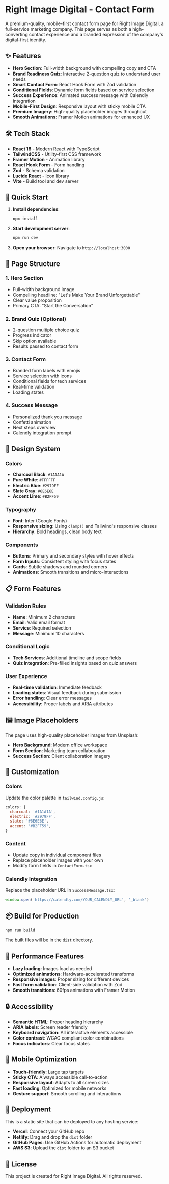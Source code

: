 # Right Image Digital - Contact Form

A premium-quality, mobile-first contact form page for Right Image Digital, a full-service marketing company. This page serves as both a high-converting contact experience and a branded expression of the company's digital-first identity.

## ✨ Features

- **Hero Section**: Full-width background with compelling copy and CTA
- **Brand Readiness Quiz**: Interactive 2-question quiz to understand user needs
- **Smart Contact Form**: React Hook Form with Zod validation
- **Conditional Fields**: Dynamic form fields based on service selection
- **Success Experience**: Animated success message with Calendly integration
- **Mobile-First Design**: Responsive layout with sticky mobile CTA
- **Premium Imagery**: High-quality placeholder images throughout
- **Smooth Animations**: Framer Motion animations for enhanced UX

## 🛠️ Tech Stack

- **React 18** - Modern React with TypeScript
- **TailwindCSS** - Utility-first CSS framework
- **Framer Motion** - Animation library
- **React Hook Form** - Form handling
- **Zod** - Schema validation
- **Lucide React** - Icon library
- **Vite** - Build tool and dev server

## 🚀 Quick Start

1. **Install dependencies**:
   ```bash
   npm install
   ```

2. **Start development server**:
   ```bash
   npm run dev
   ```

3. **Open your browser**:
   Navigate to `http://localhost:3000`

## 📱 Page Structure

### 1. Hero Section
- Full-width background image
- Compelling headline: "Let's Make Your Brand Unforgettable"
- Clear value proposition
- Primary CTA: "Start the Conversation"

### 2. Brand Quiz (Optional)
- 2-question multiple choice quiz
- Progress indicator
- Skip option available
- Results passed to contact form

### 3. Contact Form
- Branded form labels with emojis
- Service selection with icons
- Conditional fields for tech services
- Real-time validation
- Loading states

### 4. Success Message
- Personalized thank you message
- Confetti animation
- Next steps overview
- Calendly integration prompt

## 🎨 Design System

### Colors
- **Charcoal Black**: `#1A1A1A`
- **Pure White**: `#FFFFFF`
- **Electric Blue**: `#2979FF`
- **Slate Gray**: `#6E6E6E`
- **Accent Lime**: `#B2FF59`

### Typography
- **Font**: Inter (Google Fonts)
- **Responsive sizing**: Using `clamp()` and Tailwind's responsive classes
- **Hierarchy**: Bold headings, clean body text

### Components
- **Buttons**: Primary and secondary styles with hover effects
- **Form Inputs**: Consistent styling with focus states
- **Cards**: Subtle shadows and rounded corners
- **Animations**: Smooth transitions and micro-interactions

## 📋 Form Features

### Validation Rules
- **Name**: Minimum 2 characters
- **Email**: Valid email format
- **Service**: Required selection
- **Message**: Minimum 10 characters

### Conditional Logic
- **Tech Services**: Additional timeline and scope fields
- **Quiz Integration**: Pre-filled insights based on quiz answers

### User Experience
- **Real-time validation**: Immediate feedback
- **Loading states**: Visual feedback during submission
- **Error handling**: Clear error messages
- **Accessibility**: Proper labels and ARIA attributes

## 🖼️ Image Placeholders

The page uses high-quality placeholder images from Unsplash:
- **Hero Background**: Modern office workspace
- **Form Section**: Marketing team collaboration
- **Success Section**: Client collaboration imagery

## 🔧 Customization

### Colors
Update the color palette in `tailwind.config.js`:
```javascript
colors: {
  charcoal: '#1A1A1A',
  electric: '#2979FF',
  slate: '#6E6E6E',
  accent: '#B2FF59',
}
```

### Content
- Update copy in individual component files
- Replace placeholder images with your own
- Modify form fields in `ContactForm.tsx`

### Calendly Integration
Replace the placeholder URL in `SuccessMessage.tsx`:
```javascript
window.open('https://calendly.com/YOUR_CALENDLY_URL', '_blank')
```

## 📦 Build for Production

```bash
npm run build
```

The built files will be in the `dist` directory.

## 🎯 Performance Features

- **Lazy loading**: Images load as needed
- **Optimized animations**: Hardware-accelerated transforms
- **Responsive images**: Proper sizing for different devices
- **Fast form validation**: Client-side validation with Zod
- **Smooth transitions**: 60fps animations with Framer Motion

## 🔒 Accessibility

- **Semantic HTML**: Proper heading hierarchy
- **ARIA labels**: Screen reader friendly
- **Keyboard navigation**: All interactive elements accessible
- **Color contrast**: WCAG compliant color combinations
- **Focus indicators**: Clear focus states

## 📱 Mobile Optimization

- **Touch-friendly**: Large tap targets
- **Sticky CTA**: Always accessible call-to-action
- **Responsive layout**: Adapts to all screen sizes
- **Fast loading**: Optimized for mobile networks
- **Gesture support**: Smooth scrolling and interactions

## 🚀 Deployment

This is a static site that can be deployed to any hosting service:

- **Vercel**: Connect your GitHub repo
- **Netlify**: Drag and drop the `dist` folder
- **GitHub Pages**: Use GitHub Actions for automatic deployment
- **AWS S3**: Upload the `dist` folder to an S3 bucket

## 📄 License

This project is created for Right Image Digital. All rights reserved. 